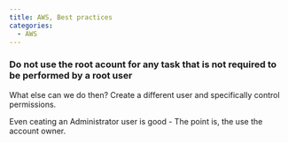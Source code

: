 ```yaml
---
title: AWS, Best practices
categories:
  - AWS
---
```


### Do not use the root acount for any task that is not required to be performed by a root user

What else can we do then? Create a different user and specifically control permissions.

Even ceating an Administrator user is good - The point is, the use the account owner.
